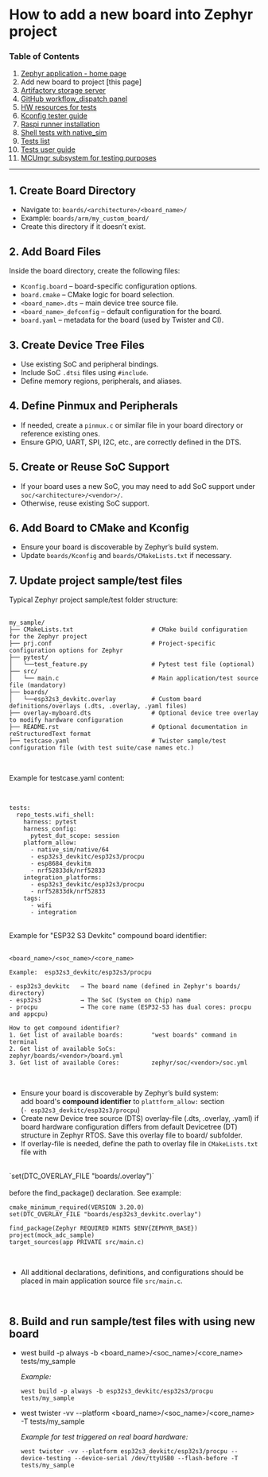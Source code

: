 # How to add a new board into Zephyr project

### Table of Contents
1. [Zephyr application - home page](../README.md)
2. Add new board to project [this page]
3. [Artifactory storage server](Artifactory_storage_server.md)
4. [GitHub workflow_dispatch panel](Github_workflow_dispatch_panel.md)
5. [HW resources for tests](HW_resources_for_tests.md)
6. [Kconfig tester guide](Kconfig_tester_guide.md)
7. [Raspi runner installation](Raspi_runner_installation.md)
8. [Shell tests with native_sim](Shell_tests_with_native_sim.md)
9. [Tests list](Tests_list.md)
10. [Tests user guide](Tests_user_guide.md)
11. [MCUmgr subsystem for testing purposes](MCUmgr_subsystem_for_testing_purpose.md)
---



## 1. Create Board Directory
- Navigate to: `boards/<architecture>/<board_name>/`
- Example: `boards/arm/my_custom_board/`
- Create this directory if it doesn’t exist.

## 2. Add Board Files
Inside the board directory, create the following files:
- `Kconfig.board` – board-specific configuration options.
- `board.cmake` – CMake logic for board selection.
- `<board_name>.dts` – main device tree source file.
- `<board_name>_defconfig` – default configuration for the board.
- `board.yaml` – metadata for the board (used by Twister and CI).

## 3. Create Device Tree Files
- Use existing SoC and peripheral bindings.
- Include SoC `.dtsi` files using `#include`.
- Define memory regions, peripherals, and aliases.

## 4. Define Pinmux and Peripherals
- If needed, create a `pinmux.c` or similar file in your board directory or reference existing ones.
- Ensure GPIO, UART, SPI, I2C, etc., are correctly defined in the DTS.

## 5. Create or Reuse SoC Support
- If your board uses a new SoC, you may need to add SoC support under `soc/<architecture>/<vendor>/`.
- Otherwise, reuse existing SoC support.

## 6. Add Board to CMake and Kconfig
- Ensure your board is discoverable by Zephyr’s build system.
- Update `boards/Kconfig` and `boards/CMakeLists.txt` if necessary.

## 7. Update project sample/test files


Typical Zephyr project sample/test folder structure:<br/>
<br/>

```
my_sample/
├── CMakeLists.txt                      # CMake build configuration for the Zephyr project
├── prj.conf                            # Project-specific configuration options for Zephyr
├── pytest/
│   └──test_feature.py                  # Pytest test file (optional)
├── src/
│   └── main.c                          # Main application/test source file (mandatory)
├── boards/
│   └──esp32s3_devkitc.overlay          # Custom board definitions/overlays (.dts, .overlay, .yaml files)
├── overlay-myboard.dts                 # Optional device tree overlay to modify hardware configuration
├── README.rst                          # Optional documentation in reStructuredText format
├── testcase.yaml                       # Twister sample/test configuration file (with test suite/case names etc.)
```

<br/>

Example for testcase.yaml content:<br/>

<br/>

```
tests:
  repo_tests.wifi_shell:
    harness: pytest
    harness_config:
      pytest_dut_scope: session
    platform_allow:
      - native_sim/native/64
      - esp32s3_devkitc/esp32s3/procpu
      - esp8684_devkitm
      - nrf52833dk/nrf52833
    integration_platforms:
      - esp32s3_devkitc/esp32s3/procpu
      - nrf52833dk/nrf52833
    tags:
      - wifi
      - integration
```
<br/>
Example for "ESP32 S3 Devkitc" compound board identifier:<br/>

<br/>

```
<board_name>/<soc_name>/<core_name>

Example:  esp32s3_devkitc/esp32s3/procpu

- esp32s3_devkitc   → The board name (defined in Zephyr's boards/ directory)​
- esp32s3           → The SoC (System on Chip) name​
- procpu            → The core name (ESP32-S3 has dual cores: procpu and appcpu)​

How to get compound identifier?
1. Get list of available boards:        "west boards"​ command in terminal
2. Get list of available SoCs:          zephyr/boards/<vendor>/board.yml​
3. Get list of available Cores:​         zephyr/soc/<vendor>/soc.yml​​
```
<br/>

- Ensure your board is discoverable by Zephyr’s build system: <br/>
add board's <strong>compound identifier</strong> to `plattform_allow:` section<br/>
(`- esp32s3_devkitc/esp32s3/procpu`)
- Create new Device tree source (DTS) overlay-file (.dts, .overlay, .yaml) if board hardware configuration differs from default Devicetree (DT) structure in Zephyr RTOS. Save this overlay file to board/ subfolder.
- If overlay-file is needed, define the path to overlay file in `CMakeLists.txt` file with<br/>
<br/>
`set(DTC_OVERLAY_FILE "boards/<board_name>.overlay")`<br/>
<br/>
before the find_package() declaration. See example:

```
cmake_minimum_required(VERSION 3.20.0)
set(DTC_OVERLAY_FILE "boards/esp32s3_devkitc.overlay")

find_package(Zephyr REQUIRED HINTS $ENV{ZEPHYR_BASE})
project(mock_adc_sample)
target_sources(app PRIVATE src/main.c)
```
<br/>

- All additional declarations, definitions, and configurations should be placed in main application source file `src/main.c`.

<br/>

## 8. Build and run sample/test files with using new board

- west build -p always -b <board_name>/<soc_name>/<core_name> tests/my_sample

    <i>Example:</i><br/>

     `west build -p always -b esp32s3_devkitc/esp32s3/procpu tests/my_sample`

- west twister -vv --platform <board_name>/<soc_name>/<core_name> -T tests/my_sample

    <i>Example for test triggered on real board hardware:</i><br/>

     `west twister -vv --platform esp32s3_devkitc/esp32s3/procpu --device-testing --device-serial /dev/ttyUSB0 --flash-before -T tests/my_sample`